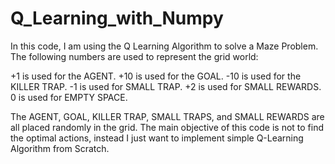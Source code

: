 # Q_Learning_with_Numpy
In this code, I am using the Q Learning Algorithm to solve a Maze Problem. The following numbers are used to represent the grid world:

+1 is used for the AGENT.
+10 is used for the GOAL.
-10 is used for the KILLER TRAP.
-1 is used for SMALL TRAP.
+2 is used for SMALL REWARDS.
0 is used for EMPTY SPACE.

The AGENT, GOAL, KILLER TRAP, SMALL TRAPS, and SMALL REWARDS are all placed randomly in the grid. 
The main objective of this code is not to find the optimal actions, instead I just want to implement simple Q-Learning Algorithm from Scratch.
